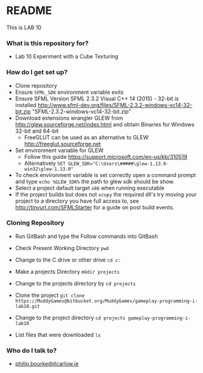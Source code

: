 # README #

This is LAB 10 

### What is this repository for? ###

* Lab 10 Experiment with a Cube Texturing

### How do I get set up? ###

* Clone repository
* Ensure `SFML_SDK` environment variable exits
* Ensure SFML Version SFML 2.3.2 Visual C++ 14 (2015) - 32-bit is installed 
http://www.sfml-dev.org/files/SFML-2.3.2-windows-vc14-32-bit.zip "SFML-2.3.2-windows-vc14-32-bit.zip"
* Download extensions wrangler GLEW from http://glew.sourceforge.net/index.html and obtain Binaries for  Windows 32-bit and 64-bit
	* FreeGLUT can be used as an alternative to GLEW http://freeglut.sourceforge.net 
* Set environment variable for GLEW
	* Follow this guide https://support.microsoft.com/en-us/kb/310519
	* Alternatively `SET GLEW_SDK="C:\Users\#####\glew-1.13.0-win32\glew-1.13.0"`
* To check environment variable is set correctly open a command prompt and type `echo %GLEW_SDK%` the path to glew sdk should be show.
* Select a project default target `x86` when running executable
* If the project builds but does not `xcopy` the required dll's try moving your project to a directory you have full access to, see http://tinyurl.com/SFMLStarter for a guide on post build events.

### Cloning Repository ###
* Run GitBash and type the Follow commands into GitBash

* Check Present Working Directory `pwd`

* Change to the C drive or other drive `cd c:`

* Make a projects Directory `mkdir projects`

* Change to the projects directory by `cd projects`

* Clone the project `git clone https://MuddyGames@bitbucket.org/MuddyGames/gameplay-programming-i-lab10.git`

* Change to the project directory `cd projects gameplay-programming-i-lab10`

* List files that were downloaded `ls`

### Who do I talk to? ###

* philip.bourke@itcarlow.ie